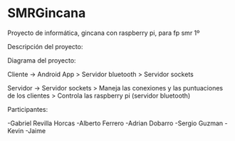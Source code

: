 # SMRGincana
Proyecto de informática, gincana con raspberry pi, para fp smr 1º

Descripción del proyecto:


Diagrama del proyecto:

Cliente -> Android App > Servidor bluetooth > Servidor sockets

Servidor -> Servidor sockets > Maneja las conexiones y las puntuaciones de los clientes > Controla las raspberry pi (servidor bluetooth)

Participantes:

-Gabriel Revilla Horcas
-Alberto Ferrero
-Adrian Dobarro
-Sergio Guzman
-Kevin
-Jaime
